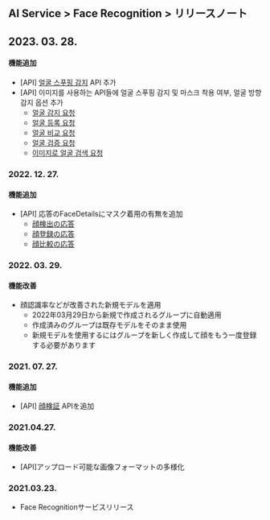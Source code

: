 ## AI Service > Face Recognition > リリースノート

## 2023. 03. 28.
#### 機能追加
* [API] [얼굴 스푸핑 감지](./api-guide/#spoofing) API 추가
* [API] 이미지를 사용하는 API들에 얼굴 스푸핑 감지 및 마스크 착용 여부, 얼굴 방향 감지 옵션 추가
    * [얼굴 감지 요청](./api-guide/#detect-face-request)
    * [얼굴 등록 요청](./api-guide/#add-face-request)
    * [얼굴 비교 요청](./api-guide/#compare-face-request)
    * [얼굴 검증 요청](./api-guide/#verify-request)
    * [이미지로 얼굴 검색 요청](./api-guide/#search-by-image-request)

### 2022. 12. 27.
#### 機能追加
* [API] 応答のFaceDetailsにマスク着用の有無を追加
    * [顔検出の応答](./api-guide/#detect-face-response)
    * [顔登録の応答](./api-guide/#add-face-response)
    * [顔比較の応答](./api-guide/#compare-face-response)

### 2022. 03. 29.
#### 機能改善
* 顔認識率などが改善された新規モデルを適用
    * 2022年03月29日から新規で作成されるグループに自動適用
    * 作成済みのグループは既存モデルをそのまま使用
    * 新規モデルを使用するにはグループを新しく作成して顔をもう一度登録する必要があります

### 2021. 07. 27.
#### 機能追加
* [API] [顔検証](./api-guide/#verify) APIを追加

### 2021.04.27.
#### 機能改善
* [API]アップロード可能な画像フォーマットの多様化
### 2021.03.23.
* Face Recognitionサービスリリース
